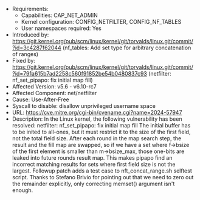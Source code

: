 - Requirements:
	- Capabilities: CAP_NET_ADMIN
	- Kernel configuration: CONFIG_NETFILTER, CONFIG_NF_TABLES
	- User namespaces required: Yes
- Introduced by: https://git.kernel.org/pub/scm/linux/kernel/git/torvalds/linux.git/commit/?id=3c4287f62044 (nf_tables: Add set type for arbitrary concatenation of ranges)
- Fixed by: https://git.kernel.org/pub/scm/linux/kernel/git/torvalds/linux.git/commit/?id=791a615b7ad2258c560f91852be54b0480837c93 (netfilter: nf_set_pipapo: fix initial map fill)
- Affected Version: v5.6 - v6.10-rc7
- Affected Component: net/netfilter
- Cause: Use-After-Free
- Syscall to disable: disallow unprivileged username space
- URL: https://cve.mitre.org/cgi-bin/cvename.cgi?name=2024-57947
- Description: In the Linux kernel, the following vulnerability has been resolved: netfilter: nf_set_pipapo: fix initial map fill The initial buffer has to be inited to all-ones, but it must restrict it to the size of the first field, not the total field size. After each round in the map search step, the result and the fill map are swapped, so if we have a set where f->bsize of the first element is smaller than m->bsize_max, those one-bits are leaked into future rounds result map. This makes pipapo find an incorrect matching results for sets where first field size is not the largest. Followup patch adds a test case to nft_concat_range.sh selftest script. Thanks to Stefano Brivio for pointing out that we need to zero out the remainder explicitly, only correcting memset() argument isn't enough.